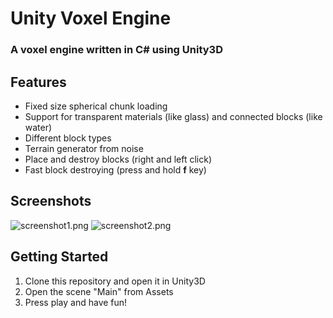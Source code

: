 # Unity Voxel Engine
### A voxel engine written in C# using Unity3D

## Features
- Fixed size spherical chunk loading
- Support for transparent materials (like glass) and connected blocks (like water)
- Different block types
- Terrain generator from noise
- Place and destroy blocks (right and left click)
- Fast block destroying (press and hold **f** key)

## Screenshots
![screenshot1.png](screenshots/screenshot1.png)
![screenshot2.png](screenshots/screenshot2.png)

## Getting Started
1. Clone this repository and open it in Unity3D
2. Open the scene "Main" from Assets
5. Press play and have fun!
